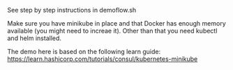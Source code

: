 See step by step instructions in demoflow.sh

Make sure you have minikube in place and that Docker has enough memory available (you might need to increae it).
Other than that you need kubectl and helm installed.

The demo here is based on the following learn guide:
https://learn.hashicorp.com/tutorials/consul/kubernetes-minikube